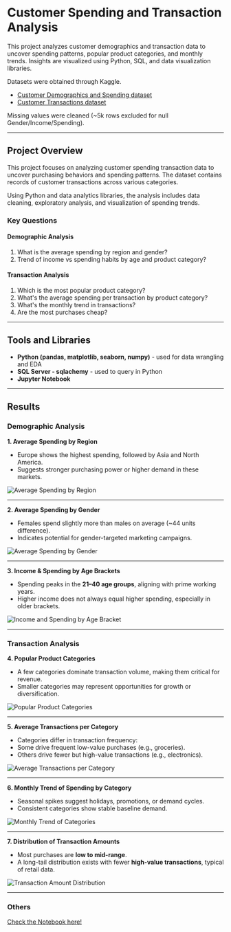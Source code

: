 # Customer Spending and Transaction Analysis

This project analyzes customer demographics and transaction data to uncover spending patterns, popular product categories, and monthly trends. Insights are visualized using Python, SQL, and data visualization libraries.

Datasets were obtained through Kaggle.

- [Customer Demographics and Spending dataset](https://www.kaggle.com/datasets/simranjitkhehra/customer-demographics-and-spending)
- [Customer Transactions dataset](https://www.kaggle.com/datasets/bkcoban/customer-transactions)

Missing values were cleaned (~5k rows excluded for null Gender/Income/Spending).

---

## Project Overview

This project focuses on analyzing customer spending transaction data to uncover purchasing behaviors and spending patterns. The dataset contains records of customer transactions across various categories. 

Using Python and data analytics libraries, the analysis includes data cleaning, exploratory analysis, and visualization of spending trends.

### Key Questions

#### Demographic Analysis

1. What is the average spending by region and gender?
2. Trend of income vs spending habits by age and product category?

#### Transaction Analysis

1. Which is the most popular product category?
2. What's the average spending per transaction by product category?
3. What's the monthly trend in transactions?
4. Are the most purchases cheap?

---

## Tools and Libraries

- **Python (pandas, matplotlib, seaborn, numpy)** - used for data wrangling and EDA
- **SQL Server - sqlachemy** - used to query in Python
- **Jupyter Notebook**

---

## Results

### Demographic Analysis  

**1. Average Spending by Region**  
- Europe shows the highest spending, followed by Asia and North America.  
- Suggests stronger purchasing power or higher demand in these markets.  

![Average Spending by Region](Images/spending_per_region.png)  

---

**2. Average Spending by Gender**  
- Females spend slightly more than males on average (~44 units difference).  
- Indicates potential for gender-targeted marketing campaigns.  

![Average Spending by Gender](Images/spending_per_gender.png)  

---

**3. Income & Spending by Age Brackets**  
- Spending peaks in the **21–40 age groups**, aligning with prime working years.  
- Higher income does not always equal higher spending, especially in older brackets.  

![Income and Spending by Age Bracket](Images/income_spending_age.png)  

---

### Transaction Analysis  

**4. Popular Product Categories**  
- A few categories dominate transaction volume, making them critical for revenue.  
- Smaller categories may represent opportunities for growth or diversification.  

![Popular Product Categories](Images/popular_product_category.png)  

---

**5. Average Transactions per Category**  
  - Categories differ in transaction frequency:  
  - Some drive frequent low-value purchases (e.g., groceries).  
  - Others drive fewer but high-value transactions (e.g., electronics).  

![Average Transactions per Category](Images/spending_transactions_product_category.png)  

---

**6. Monthly Trend of Spending by Category**  
- Seasonal spikes suggest holidays, promotions, or demand cycles.  
- Consistent categories show stable baseline demand.  

![Monthly Trend of Categories](Images/monthly_trend.png)  

---

**7. Distribution of Transaction Amounts**  
- Most purchases are **low to mid-range**.  
- A long-tail distribution exists with fewer **high-value transactions**, typical of retail data.  

![Transaction Amount Distribution](Images/distribution_log.png) 

---

### Others


[Check the Notebook here!](customer_spending_transaction_analysis)
